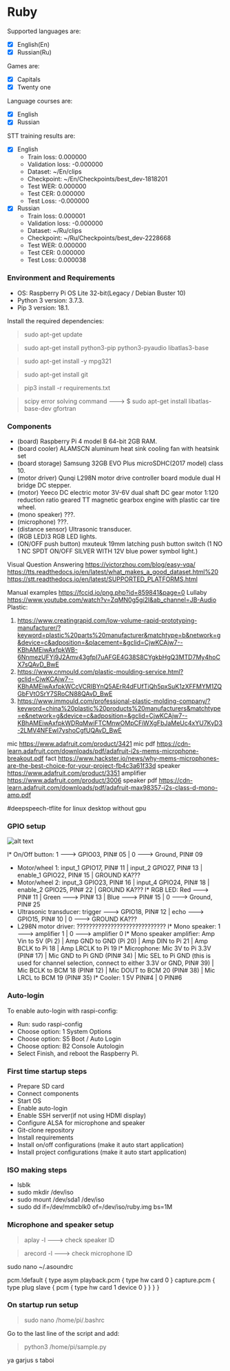 # Ruby
Supported languages are:
  - [x] English(En)
  - [x] Russian(Ru)

Games are:
  - [x] Capitals
  - [x] Twenty one

Language courses are:
  - [x] English
  - [x] Russian

STT training results are:
  - [x] English
    * Train loss: 0.000000
    * Validation loss: -0.000000
    * Dataset: ~/En/clips                                    
    * Checkpoint: ~/En/Checkpoints/best_dev-1818201
    * Test WER: 0.000000
    * Test CER: 0.000000
    * Test Loss: -0.000000
  - [x] Russian
    * Train loss: 0.000001
    * Validation loss: -0.000000
    * Dataset: ~/Ru/clips                 
    * Checkpoint: ~/Ru/Checkpoints/best_dev-2228668
    * Test WER: 0.000000
    * Test CER: 0.000000
    * Test Loss: 0.000038

### Environment and Requirements
  * OS: Raspberry Pi OS Lite 32-bit(Legacy / Debian Buster 10)
  * Python 3 version: 3.7.3.
  * Pip 3 version: 18.1.

Install the required dependencies:
> sudo apt-get update

> sudo apt-get install python3-pip python3-pyaudio libatlas3-base

> sudo apt-get install -y mpg321

> sudo apt-get install git

> pip3 install -r requirements.txt

> scipy error solving command ---> $ sudo apt-get install libatlas-base-dev gfortran

### Components
  * (board) Raspberry Pi 4 model B 64-bit 2GB RAM.
  * (board cooler) ALAMSCN aluminum heat sink cooling fan with heatsink set
  * (board storage) Samsung 32GB EVO Plus microSDHC(2017 model) class 10.
  * (motor driver) Qunqi L298N motor drive controller board module dual H bridge DC stepper.
  * (motor) Yeeco DC electric motor 3V-6V dual shaft DC gear motor 1:120 reduction ratio geared TT magnetic gearbox
    engine with plastic car tire wheel.
  * (mono speaker) ???.
  * (microphone) ???.
  * (distance sensor) Ultrasonic transducer.
  * (RGB LED)3 RGB LED lights.
  * (ON/OFF push button) mxuteuk 19mm latching push button switch (1 NO 1 NC SPDT ON/OFF SILVER WITH 12V blue power symbol light.)

Visual Question Answering
https://victorzhou.com/blog/easy-vqa/
https://tts.readthedocs.io/en/latest/what_makes_a_good_dataset.html%20
https://stt.readthedocs.io/en/latest/SUPPORTED_PLATFORMS.html

Manual examples https://fccid.io/png.php?id=859841&page=0
Lullaby https://www.youtube.com/watch?v=ZqMN0g5gi2I&ab_channel=JB-Audio
Plastic:
1) https://www.creatingrapid.com/low-volume-rapid-prototyping-manufacturer/?keyword=plastic%20parts%20manufacturer&matchtype=b&network=g&device=c&adposition=&placement=&gclid=CjwKCAjw7--KBhAMEiwAxfpkWB-6NnmezUFYj9J2Amv43gfpI7uAFGE4G38S8CYgkbHgQ3MTD7My4hoCX7sQAvD_BwE
2) https://www.cnmould.com/plastic-moulding-service.html?gclid=CjwKCAjw7--KBhAMEiwAxfpkWCcVCRIBYnQ5AErR4dFUfTiQh5pxSuK1zXFFMYM1ZQGbFVtOSrY7SRoCN88QAvD_BwE
3) https://www.immould.com/professional-plastic-molding-company/?keyword=china%20plastic%20products%20manufacturers&matchtype=e&network=g&device=c&adposition=&gclid=CjwKCAjw7--KBhAMEiwAxfpkWDRqMwiFTCMnwOMpCFiWXgFbJaMeUc4xYU7KyD3-2LMV4NFEwl7yshoCgfUQAvD_BwE

mic https://www.adafruit.com/product/3421
mic pdf https://cdn-learn.adafruit.com/downloads/pdf/adafruit-i2s-mems-microphone-breakout.pdf
fact https://www.hackster.io/news/why-mems-microphones-are-the-best-choice-for-your-project-fb4c3a61f33d
speaker https://www.adafruit.com/product/3351
amplifier https://www.adafruit.com/product/3006
speaker pdf https://cdn-learn.adafruit.com/downloads/pdf/adafruit-max98357-i2s-class-d-mono-amp.pdf

#deepspeech-tflite for linux desktop without gpu

### GPIO setup

![alt text](https://github.com/Varuzhan97/Aralez/blob/main/gpio-pin.jpg)

  l* On/Off button: 1 ---> GPIO03, PIN# 05 | 0 ---> Ground, PIN# 09
  * Motor/wheel 1: input_1 GPIO17, PIN# 11 | input_2 GPIO27, PIN# 13 | enable_1 GPIO22, PIN# 15 | GROUND KA???
  * Motor/wheel 2: input_3 GPIO23, PIN# 16 | input_4 GPIO24, PIN# 18 | enable_2 GPIO25, PIN# 22 | GROUND KA???
  l* RGB LED: Red ---> PIN# 11 | Green ---> PIN# 13 | Blue ---> PIN# 15 | 0 ---> Ground, PIN# 25
  * Ultrasonic transducer: trigger ---> GPIO18, PIN# 12 | echo ---> GPIO15, PIN# 10 | 0 ---> GROUND KA???
  * L298N motor driver: ?????????????????????????????
  l* Mono speaker: 1 ---> amplifier 1 | 0 ---> amplifier 0
  l* Mono speaker amplifier: Amp Vin to 5V  (Pi 2) | Amp GND to GND (Pi 20) | Amp DIN to  Pi 21 | Amp BCLK to  Pi 18 | Amp LRCLK to  Pi 19
  l* Microphone: Mic 3V to Pi 3.3V (PIN# 17) | Mic GND to Pi GND (PIN# 34) | Mic SEL to Pi GND (this is used for channel selection, connect to either 3.3V or GND, PIN# 39) | Mic BCLK to BCM 18 (PIN# 12) | Mic DOUT to BCM 20 (PIN# 38) | Mic LRCL to BCM 19 (PIN# 35)
  l* Cooler: 1 5V PIN#4 | 0 PIN#6

### Auto-login

To enable auto-login with raspi-config:
  * Run: sudo raspi-config
  * Choose option: 1 System Options
  * Choose option: S5 Boot / Auto Login
  * Choose option: B2 Console Autologin
  * Select Finish, and reboot the Raspberry Pi.

### First time startup steps

  * Prepare SD card
  * Connect components
  * Start OS
  * Enable auto-login
  * Enable SSH server(if not using HDMI display)
  * Configure ALSA for microphone and speaker
  * Git-clone repository
  * Install requirements
  * Install on/off configurations (make it auto start application)
  * Install project configurations (make it auto start application)

### ISO making steps

  * lsblk
  * sudo mkdir /dev/iso
  * sudo mount /dev/sda1 /dev/iso
  * sudo dd if=/dev/mmcblk0 of=/dev/iso/ruby.img bs=1M

### Microphone and speaker setup

> aplay -l ---> check speaker ID

> arecord -l ---> check microphone ID

sudo nano ~/.asoundrc

pcm.!default {
  type asym
  playback.pcm {
    type hw
    card 0
  }
  capture.pcm {
    type plug
    slave {
      pcm {
        type hw
        card 1
        device 0
      }
    }
  }
}

### On startup run setup

> sudo nano /home/pi/.bashrc

Go to the last line of the script and add:

> python3 /home/pi/sample.py

ya garjus s taboi
